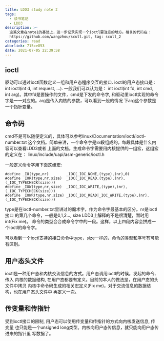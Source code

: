 ```yaml
---
title: LDD3 study note 2
tags:
  - 读书笔记
  - LDD3
description: >-
  这篇文章在note1的基础上，进一步记录实现一个ioctl要注意的地方。相关的代码在：
  https://github.com/wangzhou/scull.git, tag: scull_2
categories: read
abbrlink: 715ce853
date: 2021-07-05 22:39:58
---
```


ioctl
--------

驱动可以通过ioctl函数定义一组和用户态程序交互的接口.
ioctl的用户态接口是：int ioctl(int d, int request, ...). 一般我们可以认为是：
int ioctl(int fd, int cmd, int arg)。其中fd是要操作的文件，cmd是下发的命令字,
和驱动里ioctl实现的命令字是一一对应的。arg是传入内核的参数，可以看到一般的情况
下arg这个参数是一个指针变量。

命令码
---------

cmd不是可以随便定义的，具体可以参考linux/Documentation/ioctl/ioctl-number.txt
这个文档。简单来讲，一个命令字是四段组成的。每段具体是什么内容可以查看LDD3或者
上面的文档。生成命令字需要用内核提供的一组宏，这组宏的定义在：
linux/include/uapi/asm-generic/ioctl.h

一般定义命令字用下面这组宏:
```
#define _IO(type,nr)		_IOC(_IOC_NONE,(type),(nr),0)
#define _IOR(type,nr,size)	_IOC(_IOC_READ,(type),(nr),(_IOC_TYPECHECK(size)))
#define _IOW(type,nr,size)	_IOC(_IOC_WRITE,(type),(nr),(_IOC_TYPECHECK(size)))
#define _IOWR(type,nr,size)	_IOC(_IOC_READ|_IOC_WRITE,(type),(nr),(_IOC_TYPECHECK(size)))
```

type是在ioctl-number.txt里讲过的魔术字，作为命令字最基本的区分。nr是ioctl接口
的第几个命令，一般是0,1,2..., size LDD3上解释的不是很清楚，暂时用int(Fix me)。
命令的类型会合成命令字中的一段。这样，以上四段内容会拼成一个ioctl的命令字。

可以看到一个ioctl支持的接口命令中type，size一样的，命令的类型和序号有可能有区别。

用户态头文件
---------------

ioctl是一种用户态和内核交流信息的方式。用户态调用ioctl的时候，发起的命令、传入
内核的数据结构, 在用户态都要有定义。目前的本人的做法是，在用户态的头文件中拷贝
内核中命令码生成的相关宏定义(Fix me)，对于交流信息的数据结构，也在用户态头文件中
再定义一次。

传变量和传指针
-----------------

受到ioctl接口的限制, 用户态可以使用传变量和传指针的方式向内核发送信息, 传变量
也只能是一个unsigned long类型。内核向用户态传信息，就只能向用户态传进来的指针里
写数据了。
